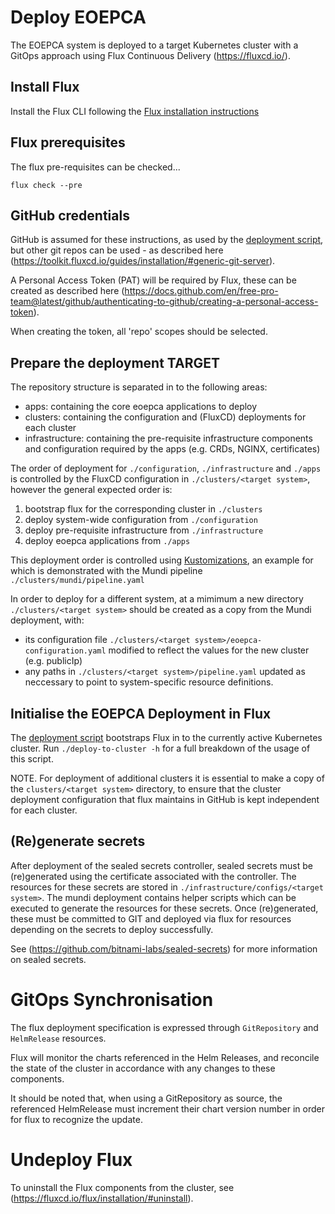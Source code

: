# Deploy EOEPCA

The EOEPCA system is deployed to a target Kubernetes cluster with a GitOps approach using Flux Continuous Delivery (https://fluxcd.io/).

## Install Flux

Install the Flux CLI following the [Flux installation instructions](https://fluxcd.io/flux/installation/#install-the-flux-cli)

## Flux prerequisites

The flux pre-requisites can be checked...

```
flux check --pre
```

## GitHub credentials

GitHub is assumed for these instructions, as used by the [deployment script](./deploy-to-cluster), but other git repos can be used - as described here (https://toolkit.fluxcd.io/guides/installation/#generic-git-server).

A Personal Access Token (PAT) will be required by Flux, these can be created as described here (https://docs.github.com/en/free-pro-team@latest/github/authenticating-to-github/creating-a-personal-access-token).

When creating the token, all 'repo' scopes should be selected.

## Prepare the deployment TARGET

The repository structure is separated in to the following areas:
- apps: containing the core eoepca applications to deploy
- clusters: containing the configuration and (FluxCD) deployments for each cluster
- infrastructure: containing the pre-requisite infrastructure components and configuration required by the apps (e.g. CRDs, NGINX, certificates)

The order of deployment for `./configuration`, `./infrastructure` and `./apps` is controlled by the FluxCD configuration in `./clusters/<target system>`, however the general expected order is:
1. bootstrap flux for the corresponding cluster in `./clusters`
2. deploy system-wide configuration from `./configuration`
3. deploy pre-requisite infrastructure from `./infrastructure`
4. deploy eoepca applications from `./apps`

This deployment order is controlled using [Kustomizations](https://fluxcd.io/flux/components/kustomize/kustomization/), an example for which is demonstrated with the Mundi pipeline `./clusters/mundi/pipeline.yaml`

In order to deploy for a different system, at a mimimum a new directory `./clusters/<target system>` should be created as a copy from the Mundi deployment, with:
- its configuration file `./clusters/<target system>/eoepca-configuration.yaml` modified to reflect the values for the new cluster (e.g. publicIp)
- any paths in `./clusters/<target system>/pipeline.yaml` updated as neccessary to point to system-specific resource definitions.

## Initialise the EOEPCA Deployment in Flux

The [deployment script](./deploy-to-cluster) bootstraps Flux in to the currently active Kubernetes cluster. Run `./deploy-to-cluster -h` for a full breakdown of the usage of this script.

NOTE. For deployment of additional clusters it is essential to make a copy of the `clusters/<target system>` directory, to ensure that the cluster deployment configuration that flux maintains in GitHub is kept independent for each cluster.

## (Re)generate secrets

After deployment of the sealed secrets controller, sealed secrets must be (re)generated using the certificate associated with the controller.
The resources for these secrets are stored in `./infrastructure/configs/<target system>`. The mundi deployment contains helper scripts which can be executed to generate the resources for these secrets. Once (re)generated, these must be committed to GIT and deployed via flux for resources depending on the secrets to deploy successfully.

See (https://github.com/bitnami-labs/sealed-secrets) for more information on sealed secrets.

# GitOps Synchronisation

The flux deployment specification is expressed through `GitRepository` and `HelmRelease` resources.

Flux will monitor the charts referenced in the Helm Releases, and reconcile the state of the cluster in accordance with any changes to these components.

It should be noted that, when using a GitRepository as source, the referenced HelmRelease must increment their chart version number in order for flux to recognize the update.

# Undeploy Flux

To uninstall the Flux components from the cluster, see (https://fluxcd.io/flux/installation/#uninstall).
